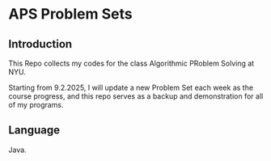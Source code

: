 # APS Problem Sets

## Introduction

This Repo collects my codes for the class Algorithmic PRoblem Solving at NYU.

Starting from 9.2.2025, I will update a new Problem Set each week as the course progress, and this repo serves as a backup and demonstration for all of my programs.

## Language

Java.
